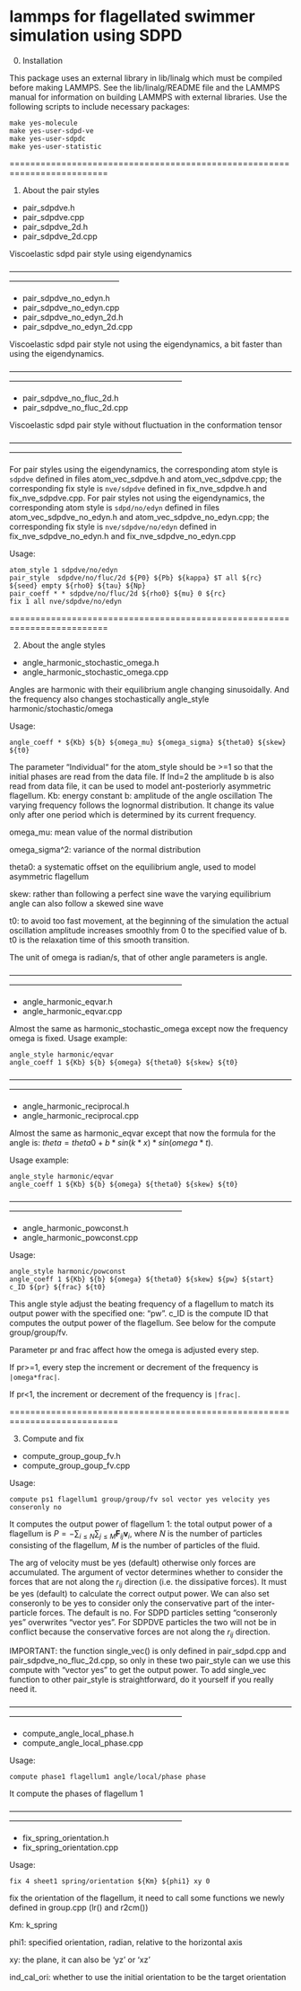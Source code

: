 # lammps for flagellated swimmer simulation using SDPD

0. Installation

This package uses an external library in lib/linalg which must be
compiled before making LAMMPS.  See the lib/linalg/README file and the
LAMMPS manual for information on building LAMMPS with external
libraries.
Use the following scripts to include necessary packages:

    make yes-molecule
    make yes-user-sdpd-ve
    make yes-user-sdpdc
    make yes-user-statistic

=========================================================================

1. About the pair styles

- pair_sdpdve.h
- pair_sdpdve.cpp
- pair_sdpdve_2d.h
- pair_sdpdve_2d.cpp

Viscoelastic sdpd pair style using eigendynamics

——————————————————————————————————————————————————

- pair_sdpdve_no_edyn.h
- pair_sdpdve_no_edyn.cpp
- pair_sdpdve_no_edyn_2d.h
- pair_sdpdve_no_edyn_2d.cpp

Viscoelastic sdpd pair style not using the eigendynamics, a bit faster than using the eigendynamics.

——————————————————————————————————————————————————————————

- pair_sdpdve_no_fluc_2d.h
- pair_sdpdve_no_fluc_2d.cpp

Viscoelastic sdpd pair style without fluctuation in the conformation tensor

——————————————————————————————————————————————————————————

For pair styles using the eigendynamics, the corresponding atom style is `sdpdve` defined in files atom_vec_sdpdve.h and atom_vec_sdpdve.cpp; the corresponding fix style is `nve/sdpdve` defined in fix_nve_sdpdve.h and fix_nve_sdpdve.cpp.
For pair styles not using the eigendynamics, the corresponding atom style is `sdpd/no/edyn` defined in files atom_vec_sdpdve_no_edyn.h and atom_vec_sdpdve_no_edyn.cpp; the corresponding fix style is `nve/sdpdve/no/edyn` defined in fix_nve_sdpdve_no_edyn.h and fix_nve_sdpdve_no_edyn.cpp

Usage:

    atom_style 1 sdpdve/no/edyn
    pair_style  sdpdve/no/fluc/2d ${P0} ${Pb} ${kappa} $T all ${rc} ${seed} empty ${rho0} ${tau} ${Np}
    pair_coeff * * sdpdve/no/fluc/2d ${rho0} ${mu} 0 ${rc}
    fix 1 all nve/sdpdve/no/edyn

=========================================================================

2. About the angle styles

- angle_harmonic_stochastic_omega.h
- angle_harmonic_stochastic_omega.cpp

Angles are harmonic with their equilibrium angle changing sinusoidally.  And the frequency also changes stochastically
angle_style harmonic/stochastic/omega

Usage: 

    angle_coeff * ${Kb} ${b} ${omega_mu} ${omega_sigma} ${theta0} ${skew} ${t0}

The parameter “Individual“  for the atom_style should be >=1 so that the initial phases are read from the data file.
If Ind=2 the amplitude b is also read from data file, it can be used to model ant-posteriorly asymmetric flagellum.
Kb: energy constant
b: amplitude of the angle oscillation
The varying frequency follows the lognormal distribution. It change its value only after one period which is determined by its current frequency.

omega_mu: mean value of the normal distribution

omega_sigma^2: variance of the normal distribution

theta0: a systematic offset on the equilibrium angle, used to model asymmetric flagellum

skew: rather than following a perfect sine wave the varying equilibrium angle can also follow a skewed sine wave

t0:  to avoid too fast movement, at the beginning of the simulation the actual oscillation amplitude increases smoothly from 0 to the specified value of b. t0 is the relaxation time of this smooth transition.

The unit of omega is radian/s, that of other angle parameters is angle.

——————————————————————————————————————————————————————————

- angle_harmonic_eqvar.h
- angle_harmonic_eqvar.cpp

Almost the same as harmonic_stochastic_omega except now the frequency omega is fixed.
Usage example:

    angle_style harmonic/eqvar
    angle_coeff 1 ${Kb} ${b} ${omega} ${theta0} ${skew} ${t0}

——————————————————————————————————————————————————————————

- angle_harmonic_reciprocal.h
- angle_harmonic_reciprocal.cpp

Almost the same as harmonic_eqvar except that now the formula for the angle is:
$theta = theta0 + b*sin(k*x)*sin(omega*t)$. 

Usage example:

    angle_style harmonic/eqvar
    angle_coeff 1 ${Kb} ${b} ${omega} ${theta0} ${skew} ${t0}


——————————————————————————————————————————————————————————


- angle_harmonic_powconst.h
- angle_harmonic_powconst.cpp

Usage:

    angle_style harmonic/powconst
    angle_coeff 1 ${Kb} ${b} ${omega} ${theta0} ${skew} ${pw} ${start} c_ID ${pr} ${frac} ${t0}

This angle style adjust the beating frequency of a flagellum to match its output power with the specified one: “pw”.
c_ID is the compute ID that computes the output power of the flagellum. See below for the compute group/group/fv.

Parameter pr and frac affect how the omega is adjusted every step.

If pr>=1, every step the increment or decrement of the frequency is `|omega*frac|`.

If pr<1, the increment or decrement of the frequency is `|frac|`.

===========================================================================

3. Compute and fix 

- compute_group_goup_fv.h
- compute_group_goup_fv.cpp

Usage:

    compute ps1 flagellum1 group/group/fv sol vector yes velocity yes conseronly no

It computes the output power of flagellum 1: the total output power of a flagellum is $P = -\sum_{i\le N} \sum_{j\le M} \mathbf{F}_{ij}\mathbf{v}_i$, where $N$ is the number of particles consisting of the flagellum, $M$ is the number of particles of the fluid.

The arg of velocity must be yes (default) otherwise only forces are accumulated.
The argument of vector determines whether to consider the forces that are not along the $r_{ij}$ direction (i.e. the dissipative forces). It must be yes (default) to calculate the correct output power. We can also set conseronly to be yes to consider only the conservative part of the inter-particle forces. The default is no. For SDPD particles setting “conseronly yes” overwrites “vector yes”. For SDPDVE particles the two will not be in conflict because the conservative forces are not along the $r_{ij}$ direction.

IMPORTANT: the function single_vec() is only defined in pair_sdpd.cpp and pair_sdpdve_no_fluc_2d.cpp, so only in these two pair_style can we use this compute with “vector yes” to get the output power. To add single_vec function to other pair_style is straightforward, do it yourself if you really need it.

——————————————————————————————————————————————————————————

- compute_angle_local_phase.h
- compute_angle_local_phase.cpp

Usage:

    compute phase1 flagellum1 angle/local/phase phase

It compute the phases of flagellum 1

——————————————————————————————————————————————————————————

- fix_spring_orientation.h
- fix_spring_orientation.cpp

Usage:

    fix 4 sheet1 spring/orientation ${Km} ${phi1} xy 0

fix the orientation of the flagellum, it need to call some functions we newly defined in group.cpp (lr() and r2cm())

Km: k_spring

phi1: specified orientation, radian, relative to the horizontal axis

xy: the plane, it can also be ‘yz’ or ‘xz’

ind_cal_ori: whether to use the initial orientation to be the target orientation
